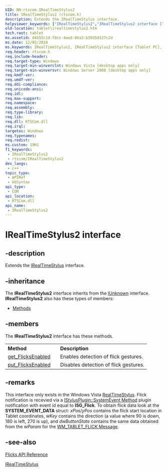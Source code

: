 ```yaml
---
UID: NN:rtscom.IRealTimeStylus2
title: IRealTimeStylus2 (rtscom.h)
description: Extends the IRealTimeStylus interface.
helpviewer_keywords: ["IRealTimeStylus2","IRealTimeStylus2 interface [Tablet PC]","IRealTimeStylus2 interface [Tablet PC]","described","d4b55c1d-f8cc-4aed-86a3-b5935d127c2d","rtscom/IRealTimeStylus2","tablet.irealtimestylus2"]
old-location: tablet\irealtimestylus2.htm
tech.root: tablet
ms.assetid: d4b55c1d-f8cc-4aed-86a3-b5935d127c2d
ms.date: 12/05/2018
ms.keywords: IRealTimeStylus2, IRealTimeStylus2 interface [Tablet PC], IRealTimeStylus2 interface [Tablet PC],described, d4b55c1d-f8cc-4aed-86a3-b5935d127c2d, rtscom/IRealTimeStylus2, tablet.irealtimestylus2
req.header: rtscom.h
req.include-header: 
req.target-type: Windows
req.target-min-winverclnt: Windows Vista [desktop apps only]
req.target-min-winversvr: Windows Server 2008 [desktop apps only]
req.kmdf-ver: 
req.umdf-ver: 
req.ddi-compliance: 
req.unicode-ansi: 
req.idl: 
req.max-support: 
req.namespace: 
req.assembly: 
req.type-library: 
req.lib: 
req.dll: RTSCom.dll
req.irql: 
targetos: Windows
req.typenames: 
req.redist: 
ms.custom: 19H1
f1_keywords:
 - IRealTimeStylus2
 - rtscom/IRealTimeStylus2
dev_langs:
 - c++
topic_type:
 - APIRef
 - kbSyntax
api_type:
 - COM
api_location:
 - RTSCom.dll
api_name:
 - IRealTimeStylus2
---
```


# IRealTimeStylus2 interface


## -description

Extends the <a href="https://docs.microsoft.com/windows/desktop/api/rtscom/nn-rtscom-irealtimestylus">IRealTimeStylus</a> interface.

## -inheritance

The <b xmlns:loc="http://microsoft.com/wdcml/l10n">IRealTimeStylus2</b> interface inherits from the <a href="https://docs.microsoft.com/windows/desktop/api/unknwn/nn-unknwn-iunknown">IUnknown</a> interface. <b>IRealTimeStylus2</b> also has these types of members:
<ul>
<li><a href="https://docs.microsoft.com/">Methods</a></li>
</ul>

## -members

The <b>IRealTimeStylus2</b> interface has these methods.
<table class="members" id="memberListMethods">
<tr>
<th align="left" width="37%">Method</th>
<th align="left" width="63%">Description</th>
</tr>
<tr data="declared;">
<td align="left" width="37%">
<a href="https://docs.microsoft.com/windows/desktop/api/rtscom/nf-rtscom-irealtimestylus2-get_flicksenabled">get_FlicksEnabled</a>
</td>
<td align="left" width="63%">
Enables detection of flick gestures.

</td>
</tr>
<tr data="declared;">
<td align="left" width="37%">
<a href="https://docs.microsoft.com/windows/desktop/api/rtscom/nf-rtscom-irealtimestylus2-put_flicksenabled">put_FlicksEnabled</a>
</td>
<td align="left" width="63%">
Disables detection of flick gestures.

</td>
</tr>
</table>

## -remarks

This interface only exists in the Windows Vista <a href="https://docs.microsoft.com/windows/desktop/tablet/realtimestylus-classes-and-interfaces">RealTimeStylus</a>. Flick notification is recevied via a <a href="https://docs.microsoft.com/windows/desktop/api/rtscom/nf-rtscom-istylusplugin-systemevent">IStylusPlugin::SystemEvent Method</a> plugin notification with event id equal to <b>ISG_Flick</b>. To obtain flick data look at the <b>SYSTEM_EVENT_DATA</b> struct: <i>xPos</i>/<i>yPos</i> contains the flick start location in Tablet coordinates, <i>wKey</i> contains the direction (a value where 90 is down, 180 is left, 270 is up), and <i>dwButtonState</i> contains the same data obtained from the <i>wParam</i> for the <a href="https://docs.microsoft.com/windows/desktop/tablet/wm-tablet-flick-message">WM_TABLET_FLICK Message</a>.

## -see-also

<a href="https://docs.microsoft.com/windows/desktop/tablet/flicks-api-reference">Flicks API Reference</a>



<a href="https://docs.microsoft.com/windows/desktop/api/rtscom/nn-rtscom-irealtimestylus">IRealTimeStylus</a>

